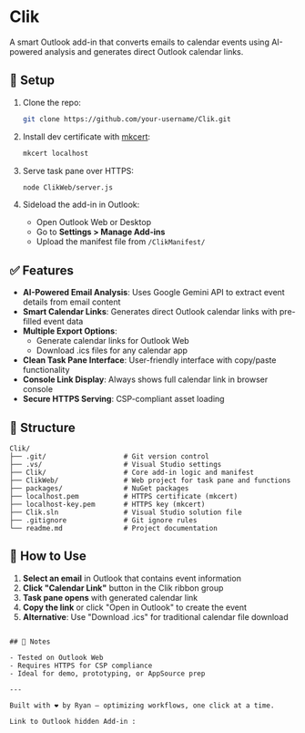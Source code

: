 # Clik

A smart Outlook add-in that converts emails to calendar events using AI-powered analysis and generates direct Outlook calendar links.

## 🔧 Setup

1. Clone the repo:
   ```bash
   git clone https://github.com/your-username/Clik.git
   ```

2. Install dev certificate with [mkcert](https://github.com/FiloSottile/mkcert):
   ```bash
   mkcert localhost
   ```

3. Serve task pane over HTTPS:
   ```bash
   node ClikWeb/server.js
   ```

4. Sideload the add-in in Outlook:
   - Open Outlook Web or Desktop
   - Go to **Settings > Manage Add-ins**
   - Upload the manifest file from `/ClikManifest/`

## ✅ Features

- **AI-Powered Email Analysis**: Uses Google Gemini API to extract event details from email content
- **Smart Calendar Links**: Generates direct Outlook calendar links with pre-filled event data
- **Multiple Export Options**: 
  - Generate calendar links for Outlook Web
  - Download .ics files for any calendar app
- **Clean Task Pane Interface**: User-friendly interface with copy/paste functionality
- **Console Link Display**: Always shows full calendar link in browser console
- **Secure HTTPS Serving**: CSP-compliant asset loading

## 📁 Structure

```
Clik/
├── .git/                   # Git version control
├── .vs/                    # Visual Studio settings
├── Clik/                   # Core add-in logic and manifest
├── ClikWeb/                # Web project for task pane and functions
├── packages/               # NuGet packages
├── localhost.pem           # HTTPS certificate (mkcert)
├── localhost-key.pem       # HTTPS key (mkcert)
├── Clik.sln                # Visual Studio solution file
├── .gitignore              # Git ignore rules
└── readme.md               # Project documentation
```

## 🚀 How to Use

1. **Select an email** in Outlook that contains event information
2. **Click "Calendar Link"** button in the Clik ribbon group
3. **Task pane opens** with generated calendar link
4. **Copy the link** or click "Open in Outlook" to create the event
5. **Alternative**: Use "Download .ics" for traditional calendar file download

```

## 📌 Notes

- Tested on Outlook Web
- Requires HTTPS for CSP compliance
- Ideal for demo, prototyping, or AppSource prep

---

Built with ❤️ by Ryan — optimizing workflows, one click at a time.

Link to Outlook hidden Add-in : 
